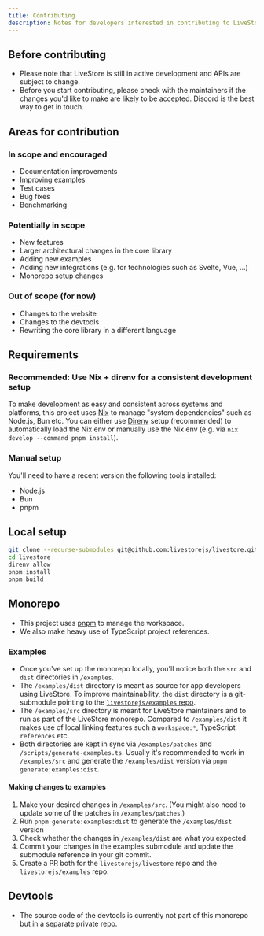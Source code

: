 ```yaml
---
title: Contributing
description: Notes for developers interested in contributing to LiveStore.
---
```


## Before contributing

- Please note that LiveStore is still in active development and APIs are subject to change.
- Before you start contributing, please check with the maintainers if the changes you'd like to make are likely to be accepted. Discord is the best way to get in touch.

## Areas for contribution

### In scope and encouraged

- Documentation improvements
- Improving examples
- Test cases
- Bug fixes
- Benchmarking

### Potentially in scope

- New features
- Larger architectural changes in the core library
- Adding new examples
- Adding new integrations (e.g. for technologies such as Svelte, Vue, ...)
- Monorepo setup changes

### Out of scope (for now)

- Changes to the website
- Changes to the devtools
- Rewriting the core library in a different language

## Requirements

### Recommended: Use Nix + direnv for a consistent development setup

To make development as easy and consistent across systems and platforms, this project uses [Nix](https://zero-to-nix.com/) to manage "system dependencies" such as Node.js, Bun etc. You can either use [Direnv](https://direnv.net) setup (recommended) to automatically load the Nix env or manually use the Nix env (e.g. via `nix develop --command pnpm install`).

### Manual setup

You'll need to have a recent version the following tools installed:

- Node.js
- Bun
- pnpm

## Local setup

```bash
git clone --recurse-submodules git@github.com:livestorejs/livestore.git
cd livestore
direnv allow
pnpm install
pnpm build
```

## Monorepo

- This project uses [pnpm](https://pnpm.io/) to manage the workspace.
- We also make heavy use of TypeScript project references.

### Examples

- Once you've set up the monorepo locally, you'll notice both the `src` and `dist` directories in `/examples`.
- The `/examples/dist` directory is meant as source for app developers using LiveStore. To improve maintainability, the `dist` directory is a git-submodule pointing to the [`livestorejs/examples` repo](https://github.com/livestorejs/examples).
- The `/examples/src` directory is meant for LiveStore maintainers and to run as part of the LiveStore monorepo. Compared to `/examples/dist` it makes use of local linking features such a `workspace:*`, TypeScript `references` etc.
- Both directories are kept in sync via `/examples/patches` and `/scripts/generate-examples.ts`. Usually it's recommended to work in `/examples/src` and generate the `/examples/dist` version via `pnpm generate:examples:dist`.

#### Making changes to examples

1. Make your desired changes in `/examples/src`. (You might also need to update some of the patches in `/examples/patches`.)
2. Run `pnpm generate:examples:dist` to generate the `/examples/dist` version
3. Check whether the changes in `/examples/dist` are what you expected.
4. Commit your changes in the examples submodule and update the submodule reference in your git commit.
5. Create a PR both for the `livestorejs/livestore` repo and the `livestorejs/examples` repo.

## Devtools

- The source code of the devtools is currently not part of this monorepo but in a separate private repo.